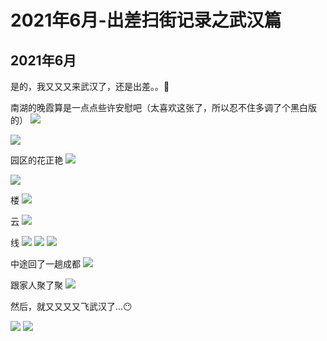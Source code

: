 # 2021年6月-出差扫街记录之武汉篇


## 2021年6月

是的，我又又又来武汉了，还是出差。。🙁

南湖的晚霞算是一点点些许安慰吧（太喜欢这张了，所以忍不住多调了个黑白版的）
![](https://upyun.oneone.life/upyun-img/IMG_20210606_192250%20(1).jpg)

<!--more-->

![](https://upyun.oneone.life/upyun-img/IMG_20210606_192231.jpg)

园区的花正艳
![](https://upyun.oneone.life/upyun-img/IMG_20210608_182447.jpg)

![](https://upyun.oneone.life/upyun-img/IMG_20210608_182624.jpg)

楼
![](https://upyun.oneone.life/upyun-img/IMG_20210608_184203.jpg)

云
![](https://upyun.oneone.life/upyun-img/IMG_20210608_184240.jpg)

线
![](https://upyun.oneone.life/upyun-img/IMG_20210611_093156_edit_1295199367235700.jpg)
![](https://upyun.oneone.life/upyun-img/IMG_20210611_185525.jpg)
![](https://upyun.oneone.life/upyun-img/IMG_20210611_093252.jpg)

中途回了一趟成都
![](https://upyun.oneone.life/upyun-img/PSX_20210616_153127%20(2).jpg)

跟家人聚了聚
![](https://upyun.oneone.life/upyun-img/IMG_20210612_204029.jpg)

然后，就又又又又飞武汉了...😶

![](https://upyun.oneone.life/upyun-img/IMG_20210630_125455.jpg)
![](https://upyun.oneone.life/upyun-img/IMG_20210630_125508.jpg)
